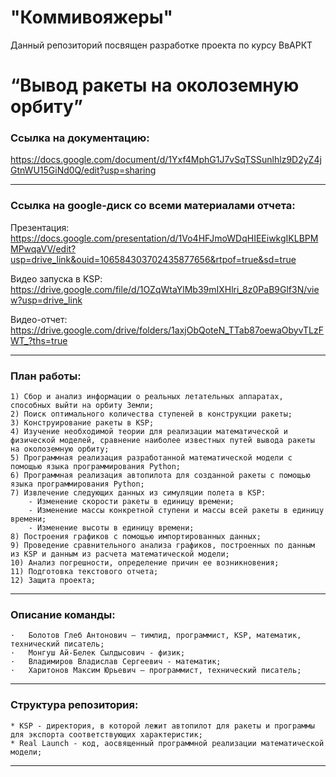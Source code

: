 # "Коммивояжеры"
Данный репозиторий посвящен разработке проекта по курсу ВвАРКТ

# “Вывод ракеты на околоземную орбиту”
### Ссылка на документацию: 
https://docs.google.com/document/d/1Yxf4MphG1J7vSqTSSunlhlz9D2yZ4jGtnWU15GiNd0Q/edit?usp=sharing
___
### Ссылка на google-диск со всеми материалами отчета:
Презентация:
https://docs.google.com/presentation/d/1Vo4HFJmoWDqHIEEiwkgIKLBPMMPwqaVV/edit?usp=drive_link&ouid=106584303702435877656&rtpof=true&sd=true

Видео запуска в KSP:
https://drive.google.com/file/d/1OZqWtaYlMb39mIXHlri_8z0PaB9Glf3N/view?usp=drive_link

Видео-отчет:
https://drive.google.com/drive/folders/1axjObQoteN_TTab87oewaObyvTLzFWT_?ths=true
___
### План работы: 

```
1) Сбор и анализ информации о реальных летательных аппаратах, способных выйти на орбиту Земли;
2) Поиск оптимального количества ступеней в конструкции ракеты;
3) Конструирование ракеты в KSP;
4) Изучение необходимой теории для реализации математической и физической моделей, сравнение наиболее известных путей вывода ракеты на околоземную орбиту;
5) Программная реализация разработанной математической модели с помощью языка программирования Python;
6) Программная реализация автопилота для созданной ракеты с помощью языка программирования Python;
7) Извлечение следующих данных из симуляции полета в KSP:
    - Изменение скорости ракеты в единицу времени;
    - Изменение массы конкретной ступени и массы всей ракеты в единицу времени;
    - Изменение высоты в единицу времени;
8) Построения графиков с помощью импортированных данных;
9) Проведение сравнительного анализа графиков, построенных по данным из KSP и данным из расчета математической модели;
10) Анализ погрешности, определение причин ее возникновения;
11) Подготовка текстового отчета;
12) Защита проекта;
```
___
### Описание команды: 

```
·   Болотов Глеб Антонович – тимлид, программист, KSP, математик, технический писатель;
·   Монгуш Ай-Белек Сылдысович - физик;
·   Владимиров Владислав Сергеевич - математик;
·   Харитонов Максим Юрьевич – программист, технический писатель;
```
___
### Структура репозитория: 

```
* KSP - директория, в которой лежит автопилот для ракеты и программы для экспорта соответствующих характеристик;
* Real Launch - код, аосвященный программной реализации математической модели;
```
___
